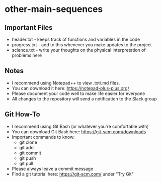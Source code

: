 # other-main-sequences

## Important Files
* header.txt - keeps track of functions and variables in the code
* progress.txt - add to this whenever you make updates to the project
* science.txt - write your thoughts on the physical interpretation of problems here

## Notes
* I recommend using Notepad++ to view .txt/.md files.
* 	You can download it here: https://notepad-plus-plus.org/
* Please document your code well to make life easier for everyone
* All changes to the repository will send a notification to the Slack group

## Git How-To
* I recommend using Git Bash (or whatever you're comfortable with)
* 	You can download Git Bash here: https://git-scm.com/downloads
* Important commands to know: 
	- git clone
	- git add
	- git commit
	- git push
	- git pull
* Please always leave a commit message
* Find a git tutorial here: https://git-scm.com/ under "Try Git"
